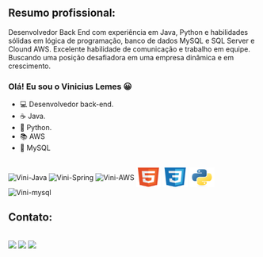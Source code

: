 ## Resumo profissional:
  Desenvolvedor Back End com experiência em Java, Python e habilidades sólidas em lógica de programação, banco de dados MySQL e SQL Server e Clound AWS. Excelente habilidade de comunicação e trabalho em equipe. Buscando uma posição desafiadora em uma empresa dinâmica e em crescimento.

### Olá! Eu sou o Vinicius Lemes 😀
- 💻 Desenvolvedor back-end.
- ☕ Java.
- 🐍 Python. 
- 📚 AWS
- 🐬 MySQL 


<div style="display: inline_block"><br>
  <img align="center" alt="Vini-Java" height="40" width="40" src="https://user-images.githubusercontent.com/115731879/225053668-91d78fb6-80a6-4b20-80a3-832a0e5a77af.png">
  <img align="center" alt="Vini-Spring" height="40" width="40" src="https://user-images.githubusercontent.com/115731879/225051611-a103938e-dc85-49cf-ad7e-215d2842f843.png">
  <img align="center" alt="Vini-AWS" height="40" width="50" src="https://user-images.githubusercontent.com/115731879/225056291-a25d0d5f-3936-4c5b-aeb7-67bad34973e6.png">
  <img align="center" alt="Vini-HTML" height="40" width="50" src="https://raw.githubusercontent.com/devicons/devicon/master/icons/html5/html5-original.svg">
  <img align="center" alt="Vini-CSS" height="40" width="50" src="https://raw.githubusercontent.com/devicons/devicon/master/icons/css3/css3-original.svg">
  <img align="center" alt="Vini-Python" height="40" width="50" src="https://raw.githubusercontent.com/devicons/devicon/master/icons/python/python-original.svg">
  <img align="center" alt="Vini-mysql" height="40" width="50" src="https://user-images.githubusercontent.com/115731879/225057686-0213b1be-ce25-4f8b-9a8a-6a10fbdc1ebd.png">
  <br>
</div>
  
  ## Contato:
 
<div> 
<br>
  <a href="https://www.linkedin.com/in/vinicius-lemes-7b8421230/" target="_blank"><img src="https://img.shields.io/badge/-LinkedIn-%230077B5?style=for-the-badge&logo=linkedin&logoColor=white" target="_blank"></a> 
  <a href="https://www.instagram.com/vini_lemes_07/" target="_blank"><img src="https://img.shields.io/badge/-Instagram-%23E4405F?style=for-the-badge&logo=instagram&logoColor=white" target="_blank"></a>
  <a href = "mailto:vinikjhgfds@gmail.com" target="_blank"><img src="https://img.shields.io/badge/-Gmail-%23333?style=for-the-badge&logo=gmail&logoColor=white" target="_blank"></a>
</div>
